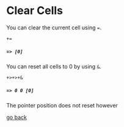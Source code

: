# Clear Cells

You can clear the current cell using `=`.

```
+=
```
##### `=> [0]`

You can reset all cells to 0 by using `&`. 

```
+>+>+&
```
##### `=> 0 0 [0]`

The pointer position does not reset however

[go back](#Documentation/_README.md)